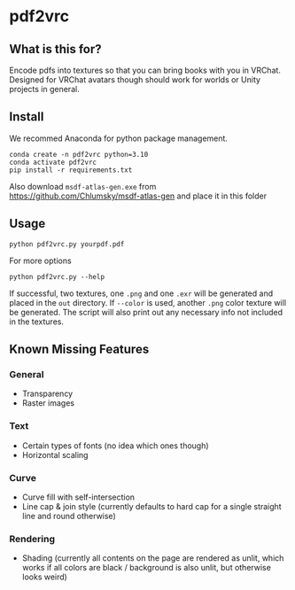 # pdf2vrc
## What is this for?
Encode pdfs into textures so that you can bring books with you in VRChat. Designed for VRChat avatars though should work for worlds or Unity projects in general.
## Install
We recommed Anaconda for python package management.
```
conda create -n pdf2vrc python=3.10
conda activate pdf2vrc
pip install -r requirements.txt
```
Also download `msdf-atlas-gen.exe` from https://github.com/Chlumsky/msdf-atlas-gen and place it in this folder
## Usage
```
python pdf2vrc.py yourpdf.pdf
```
For more options
```
python pdf2vrc.py --help
```
If successful, two textures, one `.png` and one `.exr` will be generated and placed in the `out` directory. If `--color` is used, another `.png` color texture will be generated. The script will also print out any necessary info not included in the textures.
## Known Missing Features
### General
- Transparency
- Raster images
### Text
- Certain types of fonts (no idea which ones though)
- Horizontal scaling
### Curve
- Curve fill with self-intersection
- Line cap & join style (currently defaults to hard cap for a single straight line and round otherwise)
### Rendering
- Shading (currently all contents on the page are rendered as unlit, which works if all colors are black / background is also unlit, but otherwise looks weird)
